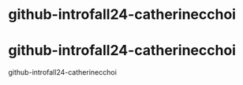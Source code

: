 # github-introfall24-catherinecchoi
# github-introfall24-catherinecchoi
github-introfall24-catherinecchoi
